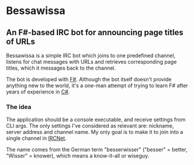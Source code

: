 # Bessawissa

## An F#-based IRC bot for announcing page titles of URLs

Bessawissa is a simple IRC bot which joins to one predefined channel, listens for chat messages with URLs and retrieves corresponding page titles, which it messages back to the channel.

The bot is developed with [F#](https://fsharp.org/). Although the bot itself doesn't provide anything new to the world, it's a one-man attempt of trying to learn F# after years of experience in [C#](https://en.wikipedia.org/wiki/C_Sharp_(programming_language)).

### The idea

The application should be a console executable, and receive settings from CLI args. The only settings I've considered as relevant are: nickname, server address and channel name. My only goal is to make it to join into a single channel in [IRCNet](https://en.wikipedia.org/wiki/IRCnet).

The name comes from the German term "besserwisser" ("besser" = better, "Wisser" = knower), which means a know-it-all or wiseguy.
